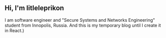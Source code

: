 ## Hi, I'm litleleprikon

I am software engineer and "Secure Systems and Networks Engineering" student from Innopolis, Russia. And this is my temporary blog until I create it in React.)
